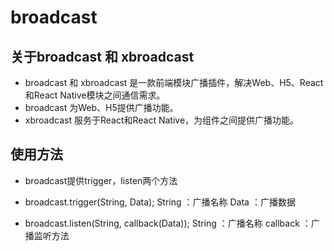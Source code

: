 # broadcast

## 关于broadcast 和 xbroadcast

* broadcast 和 xbroadcast 是一款前端模块广播插件，解决Web、H5、React和React Native模块之间通信需求。
* broadcast 为Web、H5提供广播功能。
* xbroadcast 服务于React和React Native，为组件之间提供广播功能。



## 使用方法

* broadcast提供trigger，listen两个方法

* broadcast.trigger(String, Data);
	String ：广播名称
	Data   ：广播数据

* broadcast.listen(String, callback(Data));
	String    ：广播名称
	callback  ：广播监听方法



